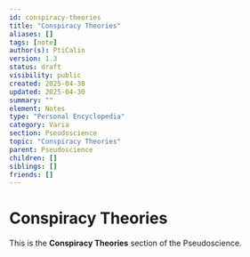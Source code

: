 ```yaml
---
id: conspiracy-theories
title: "Conspiracy Theories"
aliases: []
tags: [note]
author(s): PtiCalin
version: 1.3
status: draft
visibility: public
created: 2025-04-30
updated: 2025-04-30
summary: ""
element: Notes
type: "Personal Encyclopedia"
category: Varia
section: Pseudoscience
topic: "Conspiracy Theories"
parent: Pseudoscience
children: []
siblings: []
friends: []
---
```

# Conspiracy Theories

This is the **Conspiracy Theories** section of the Pseudoscience.

